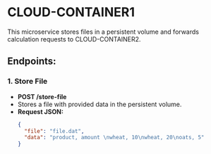 # CLOUD-CONTAINER1

This microservice stores files in a persistent volume and forwards calculation requests to CLOUD-CONTAINER2.

## Endpoints:

### 1. Store File

- **POST /store-file**
- Stores a file with provided data in the persistent volume.
- **Request JSON:**
  ```json
  {
    "file": "file.dat",
    "data": "product, amount \nwheat, 10\nwheat, 20\noats, 5"
  }
  ```

